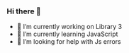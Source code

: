 ### Hi there 👋

- 🔭 I’m currently working on Library 3
- 🌱 I’m currently learning JavaScript
- 🤔 I’m looking for help with Js errors
